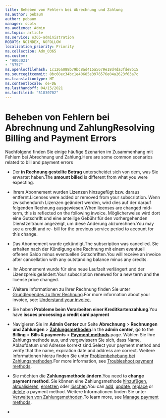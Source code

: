 ```yaml
---
title: Beheben von Fehlern bei Abrechnung und Zahlung
ms.author: pebaum
author: pebaum
manager: scotv
ms.audience: Admin
ms.topic: article
ms.service: o365-administration
ROBOTS: NOINDEX, NOFOLLOW
localization_priority: Priority
ms.collection: Adm_O365
ms.custom:
- "9003021"
- "5757"
ms.openlocfilehash: 1c126a088b79bc8ad415a5679e18d4da3fde8b15
ms.sourcegitcommit: 8bc60ec34bc1e40685e3976576e04a2623f63a7c
ms.translationtype: HT
ms.contentlocale: de-DE
ms.lasthandoff: 04/15/2021
ms.locfileid: "51830702"
---
```

# <a name="resolving-billing-and-payment-errors"></a><span data-ttu-id="61b00-102">Beheben von Fehlern bei Abrechnung und Zahlung</span><span class="sxs-lookup"><span data-stu-id="61b00-102">Resolving Billing and Payment Errors</span></span>

<span data-ttu-id="61b00-103">Nachfolgend finden Sie einige häufige Szenarien im Zusammenhang mit Fehlern bei Abrechnung und Zahlung.</span><span class="sxs-lookup"><span data-stu-id="61b00-103">Here are some common scenarios related to bill and payment errors</span></span>

- <span data-ttu-id="61b00-104">Der **in Rechnung gestellte Betrag** unterscheidet sich von dem, was Sie erwartet haben.</span><span class="sxs-lookup"><span data-stu-id="61b00-104">The  **amount billed** is different from what you were expecting.</span></span>
- <span data-ttu-id="61b00-105">Ihrem Abonnement wurden Lizenzen hinzugefügt bzw. daraus entfernt.</span><span class="sxs-lookup"><span data-stu-id="61b00-105">Licenses were added or removed from your subscription.</span></span> <span data-ttu-id="61b00-106">Wenn zwischendurch Lizenzen geändert werden, wird dies auf der darauf folgenden Rechnung ausgewiesen.</span><span class="sxs-lookup"><span data-stu-id="61b00-106">When licenses are changed mid-term, this is reflected on the following invoice.</span></span> <span data-ttu-id="61b00-107">Möglicherweise wird dort eine Gutschrift und eine anteilige Gebühr für den vorhergehenden Dienstzeitraum angezeigt, um diese Änderung abzurechnen.</span><span class="sxs-lookup"><span data-stu-id="61b00-107">You may see a credit and re- bill for the previous service period to account for this change.</span></span>
- <span data-ttu-id="61b00-108">Das Abonnement wurde gekündigt.</span><span class="sxs-lookup"><span data-stu-id="61b00-108">The subscription was cancelled.</span></span> <span data-ttu-id="61b00-109">Sie erhalten nach der Kündigung eine Rechnung mit einem eventuell offenen Saldo minus eventuellen Gutschriften.</span><span class="sxs-lookup"><span data-stu-id="61b00-109">You will receive an invoice after cancellation with any outstanding balance minus any credits.</span></span>
- <span data-ttu-id="61b00-110">Ihr Abonnement wurde für eine neue Laufzeit verlängert und der Lizenzpreis geändert.</span><span class="sxs-lookup"><span data-stu-id="61b00-110">Your subscription renewed for a new term and the license price changed.</span></span>
- <span data-ttu-id="61b00-111">Weitere Informationen zu Ihrer Rechnung finden Sie unter [Grundlegendes zu Ihrer Rechnung](https://docs.microsoft.com/microsoft-365/commerce/billing-and-payments/understand-your-invoice2).</span><span class="sxs-lookup"><span data-stu-id="61b00-111">For more information about your invoice, see:  [Understand your invoice.](https://docs.microsoft.com/microsoft-365/commerce/billing-and-payments/understand-your-invoice2)</span></span>
- <span data-ttu-id="61b00-112">Sie haben **Probleme beim Verarbeiten einer Kreditkartenzahlung**.</span><span class="sxs-lookup"><span data-stu-id="61b00-112">You have  **issues processing a credit card payment**</span></span>
- <span data-ttu-id="61b00-113">Navigieren Sie im **Admin Center** zur Seite **Abrechnung**  >  **Rechnungen und Zahlungen**  >  **[Zahlungsmethoden](https://go.microsoft.com/fwlink/p/?linkid=2018806)**.</span><span class="sxs-lookup"><span data-stu-id="61b00-113">In the  **admin center**, go to the  **Billing**  >  **Bills & payments**  >  **[Payment methods](https://go.microsoft.com/fwlink/p/?linkid=2018806)** page.</span></span> <span data-ttu-id="61b00-114">Wählen Sie Ihre Zahlungsmethode aus, und vergewissern Sie sich, dass Name, Ablaufdatum und Adresse korrekt sind.</span><span class="sxs-lookup"><span data-stu-id="61b00-114">Select your payment method and verify that the name, expiration date and address are correct.</span></span> <span data-ttu-id="61b00-115">Weitere Informationen hierzu finden Sie unter [Problembehebung bei Zahlungsmethoden](https://docs.microsoft.com/microsoft-365/commerce/billing-and-payments/manage-payment-methods#troubleshoot-payment-methods).</span><span class="sxs-lookup"><span data-stu-id="61b00-115">For more information, see  [Troubleshoot payment methods](https://docs.microsoft.com/microsoft-365/commerce/billing-and-payments/manage-payment-methods#troubleshoot-payment-methods).</span></span>

- <span data-ttu-id="61b00-116">Sie möchten die **Zahlungsmethode ändern**.</span><span class="sxs-lookup"><span data-stu-id="61b00-116">You need to  **change payment method**.</span></span> <span data-ttu-id="61b00-117">Sie können eine Zahlungsmethode [hinzufügen](https://docs.microsoft.com/microsoft-365/commerce/billing-and-payments/manage-payment-methods?view=o365-worldwide#add-a-payment-method), [aktualisieren](https://docs.microsoft.com/microsoft-365/commerce/billing-and-payments/manage-payment-methods?view=o365-worldwide#update-payment-method-details), [ersetzen](https://docs.microsoft.com/microsoft-365/commerce/billing-and-payments/manage-payment-methods?view=o365-worldwide#replace-a-payment-method) oder [löschen](https://docs.microsoft.com/microsoft-365/commerce/billing-and-payments/manage-payment-methods?view=o365-worldwide#delete-a-payment-method).</span><span class="sxs-lookup"><span data-stu-id="61b00-117">You can [add](https://docs.microsoft.com/microsoft-365/commerce/billing-and-payments/manage-payment-methods?view=o365-worldwide#add-a-payment-method),  [update](https://docs.microsoft.com/microsoft-365/commerce/billing-and-payments/manage-payment-methods?view=o365-worldwide#update-payment-method-details),  [replace](https://docs.microsoft.com/microsoft-365/commerce/billing-and-payments/manage-payment-methods?view=o365-worldwide#replace-a-payment-method)  or  [delete](https://docs.microsoft.com/microsoft-365/commerce/billing-and-payments/manage-payment-methods?view=o365-worldwide#delete-a-payment-method)  a payment method.</span></span> <span data-ttu-id="61b00-118">Weitere Informationen finden Sie unter [Verwalten von Zahlungsmethoden](https://docs.microsoft.com/microsoft-365/commerce/billing-and-payments/manage-payment-methods?view=o365-worldwide).</span><span class="sxs-lookup"><span data-stu-id="61b00-118">To learn more, see  [Manage payment methods](https://docs.microsoft.com/microsoft-365/commerce/billing-and-payments/manage-payment-methods?view=o365-worldwide).</span></span>
- 